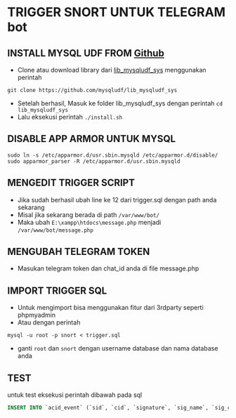 # TRIGGER SNORT UNTUK TELEGRAM bot

## INSTALL MYSQL UDF FROM [Github](https://github.com/mysqludf/lib_mysqludf_sys)
- Clone atau download library dari [lib_mysqludf_sys](https://github.com/mysqludf/lib_mysqludf_sys.git) menggunakan perintah
```
git clone https://github.com/mysqludf/lib_mysqludf_sys
```
- Setelah berhasil, Masuk ke folder lib_mysqludf_sys dengan perintah `cd lib_mysqludf_sys`
- Lalu eksekusi perintah `./install.sh`

## DISABLE APP ARMOR UNTUK MYSQL
```
sudo ln -s /etc/apparmor.d/usr.sbin.mysqld /etc/apparmor.d/disable/
sudo apparmor_parser -R /etc/apparmor.d/usr.sbin.mysqld
```

## MENGEDIT TRIGGER SCRIPT
- Jika sudah berhasil ubah line ke 12 dari trigger.sql dengan path anda sekarang
- Misal jika sekarang berada di path `/var/www/bot/` 
- Maka ubah `E:\xampp\htdocs\message.php` menjadi `/var/www/bot/message.php`

## MENGUBAH TELEGRAM TOKEN
- Masukan telegram token dan chat_id anda di file message.php

## IMPORT TRIGGER SQL
- Untuk mengimport bisa menggunakan fitur dari 3rdparty seperti phpmyadmin
- Atau dengan perintah 
```
mysql -u root -p snort < trigger.sql
```
- ganti `root` dan `snort` dengan username database dan nama database anda

## TEST
untuk test eksekusi perintah dibawah pada sql
```sql
INSERT INTO `acid_event` (`sid`, `cid`, `signature`, `sig_name`, `sig_class_id`, `sig_priority`, `timestamp`, `ip_src`, `ip_dst`, `ip_proto`, `layer4_sport`, `layer4_dport`) VALUES ('1', '217', '511', 'Snort Alert [1:10000001:1]', '31', '3', '2019-08-04 00:00:00', '3232239493', '3232239614', '1', NULL, NULL);
```